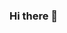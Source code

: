 ### Hi there 👋

<!--
**Maxinfor/Maxinfor** is a ✨ _special_ ✨ repository because its `README.md` (this file) appears on your GitHub profile.

Aqui estão algumas idéias para você começar:

- 🔭 Atualmente estou trabalhando na Admnistração Pública ..
- 👯 Estou procurando colaborar em um projeto de desenvolvimento de um APP
- 
- ⚡ Curiosidade: Sou formado em Análise de Sistemas 
